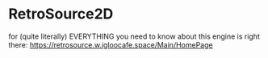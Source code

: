 # RetroSource2D
for (quite literally) EVERYTHING you need to know about this engine is right there:
https://retrosource.w.igloocafe.space/Main/HomePage
